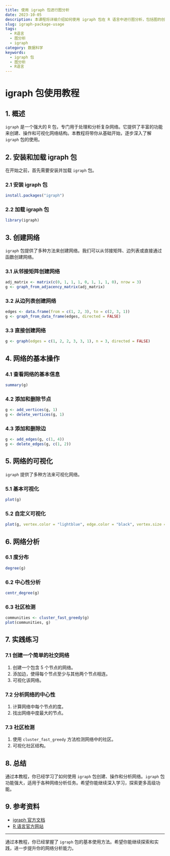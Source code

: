 ```yaml
---
title: 使用 igraph 包进行图分析
date: 2023-10-05
description: 本课程将详细介绍如何使用 igraph 包在 R 语言中进行图分析，包括图的创建、操作、可视化和分析。
slug: igraph-package-usage
tags:
  - R语言
  - 图分析
  - igraph
category: 数据科学
keywords:
  - igraph 包
  - 图分析
  - R语言
---
```


# igraph 包使用教程

## 1. 概述

`igraph` 是一个强大的 R 包，专门用于处理和分析复杂网络。它提供了丰富的功能来创建、操作和可视化网络结构。本教程将带你从基础开始，逐步深入了解 `igraph` 包的使用。

## 2. 安装和加载 igraph 包

在开始之前，首先需要安装并加载 `igraph` 包。

### 2.1 安装 igraph 包

```R
install.packages("igraph")
```

### 2.2 加载 igraph 包

```R
library(igraph)
```

## 3. 创建网络

`igraph` 包提供了多种方法来创建网络。我们可以从邻接矩阵、边列表或直接通过函数创建网络。

### 3.1 从邻接矩阵创建网络

```R
adj_matrix <- matrix(c(0, 1, 1, 1, 0, 1, 1, 1, 0), nrow = 3)
g <- graph_from_adjacency_matrix(adj_matrix)
```

### 3.2 从边列表创建网络

```R
edges <- data.frame(from = c(1, 2, 3), to = c(2, 3, 1))
g <- graph_from_data_frame(edges, directed = FALSE)
```

### 3.3 直接创建网络

```R
g <- graph(edges = c(1, 2, 2, 3, 3, 1), n = 3, directed = FALSE)
```

## 4. 网络的基本操作

### 4.1 查看网络的基本信息

```R
summary(g)
```

### 4.2 添加和删除节点

```R
g <- add_vertices(g, 1)
g <- delete_vertices(g, 1)
```

### 4.3 添加和删除边

```R
g <- add_edges(g, c(1, 4))
g <- delete_edges(g, c(1, 2))
```

## 5. 网络的可视化

`igraph` 提供了多种方法来可视化网络。

### 5.1 基本可视化

```R
plot(g)
```

### 5.2 自定义可视化

```R
plot(g, vertex.color = "lightblue", edge.color = "black", vertex.size = 20, edge.arrow.size = 0.5)
```

## 6. 网络分析

### 6.1 度分布

```R
degree(g)
```

### 6.2 中心性分析

```R
centr_degree(g)
```

### 6.3 社区检测

```R
communities <- cluster_fast_greedy(g)
plot(communities, g)
```

## 7. 实践练习

### 7.1 创建一个简单的社交网络

1. 创建一个包含 5 个节点的网络。
2. 添加边，使得每个节点至少与其他两个节点相连。
3. 可视化该网络。

### 7.2 分析网络的中心性

1. 计算网络中每个节点的度。
2. 找出网络中度最大的节点。

### 7.3 社区检测

1. 使用 `cluster_fast_greedy` 方法检测网络中的社区。
2. 可视化社区结构。

## 8. 总结

通过本教程，你已经学习了如何使用 `igraph` 包创建、操作和分析网络。`igraph` 包功能强大，适用于各种网络分析任务。希望你能继续深入学习，探索更多高级功能。

## 9. 参考资料

- [igraph 官方文档](https://igraph.org/r/)
- [R 语言官方网站](https://www.r-project.org/)

---

通过本教程，你已经掌握了 `igraph` 包的基本使用方法。希望你能继续探索和实践，进一步提升你的网络分析能力。